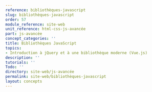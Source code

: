 ```yaml
---
reference: bibliothèques-javascript
slug: bibliothèques-javascript
order: 57
module_reference: site-web
unit_reference: html-css-js-avancée
part: js-avancée
concept_categories: ''
title: Bibliothèques JavaScript
topics:
- Introduction à jQuery et à une bibliothèque moderne (Vue.js)
description: ''
tutorials: ''
Todo: ''
directory: site-web/js-avancée
permalink: site-web/bibliothèques-javascript
layout: concepts
---
```

